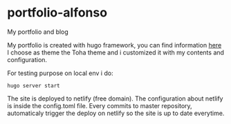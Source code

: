 # portfolio-alfonso
My portfolio and blog

My portfolio is created with hugo framework, you can find information [here](https://gohugo.io/)  
I choose as theme the Toha theme and i customized it with my contents and configuration.

For testing purpose on local env i do:

`hugo server start`

The site is deployed to netlify (free domain). The configuration about netlify is inside the config.toml file.
Every commits to master repository, automaticaly trigger the deploy on netlify so the site is up to date everytime.

